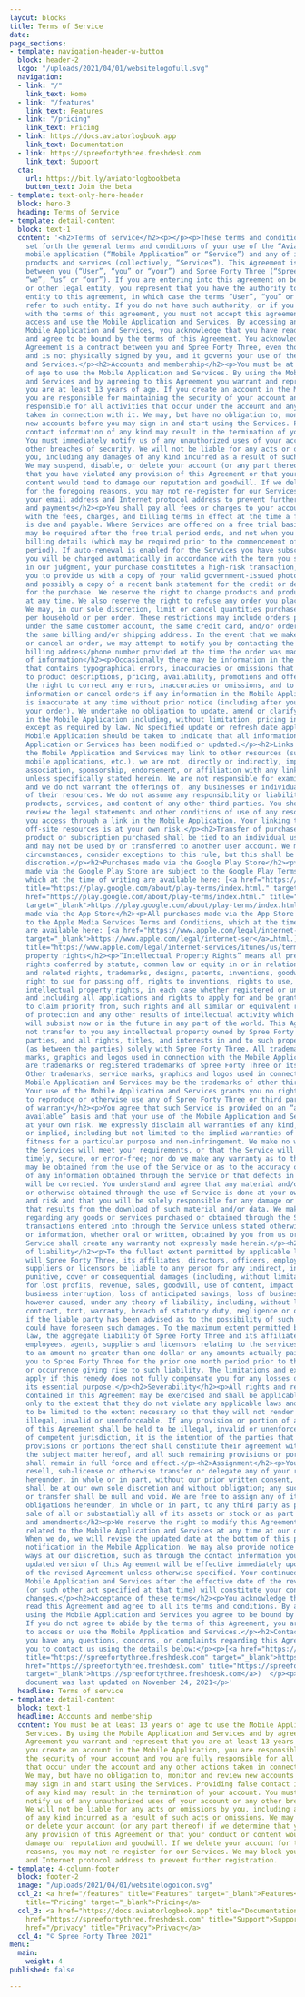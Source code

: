 ```yaml
---
layout: blocks
title: Terms of Service
date: 
page_sections:
- template: navigation-header-w-button
  block: header-2
  logo: "/uploads/2021/04/01/websitelogofull.svg"
  navigation:
  - link: "/"
    link_text: Home
  - link: "/features"
    link_text: Features
  - link: "/pricing"
    link_text: Pricing
  - link: https://docs.aviatorlogbook.app
    link_text: Documentation
  - link: https://spreefortythree.freshdesk.com
    link_text: Support
  cta:
    url: https://bit.ly/aviatorlogbookbeta
    button_text: Join the beta
- template: text-only-hero-header
  block: hero-3
  heading: Terms of Service
- template: detail-content
  block: text-1
  content: '<h2>Terms of service</h2><p></p><p>These terms and conditions (“Agreement”)
    set forth the general terms and conditions of your use of the “Aviator Logbook”
    mobile application (“Mobile Application” or “Service”) and any of its related
    products and services (collectively, “Services”). This Agreement is legally binding
    between you (“User”, “you” or “your”) and Spree Forty Three (“Spree Forty Three”,
    “we”, “us” or “our”). If you are entering into this agreement on behalf of a business
    or other legal entity, you represent that you have the authority to bind such
    entity to this agreement, in which case the terms “User”, “you” or “your” shall
    refer to such entity. If you do not have such authority, or if you do not agree
    with the terms of this agreement, you must not accept this agreement and may not
    access and use the Mobile Application and Services. By accessing and using the
    Mobile Application and Services, you acknowledge that you have read, understood,
    and agree to be bound by the terms of this Agreement. You acknowledge that this
    Agreement is a contract between you and Spree Forty Three, even though it is electronic
    and is not physically signed by you, and it governs your use of the Mobile Application
    and Services.</p><h2>Accounts and membership</h2><p>You must be at least 13 years
    of age to use the Mobile Application and Services. By using the Mobile Application
    and Services and by agreeing to this Agreement you warrant and represent that
    you are at least 13 years of age. If you create an account in the Mobile Application,
    you are responsible for maintaining the security of your account and you are fully
    responsible for all activities that occur under the account and any other actions
    taken in connection with it. We may, but have no obligation to, monitor and review
    new accounts before you may sign in and start using the Services. Providing false
    contact information of any kind may result in the termination of your account.
    You must immediately notify us of any unauthorized uses of your account or any
    other breaches of security. We will not be liable for any acts or omissions by
    you, including any damages of any kind incurred as a result of such acts or omissions.
    We may suspend, disable, or delete your account (or any part thereof) if we determine
    that you have violated any provision of this Agreement or that your conduct or
    content would tend to damage our reputation and goodwill. If we delete your account
    for the foregoing reasons, you may not re-register for our Services. We may block
    your email address and Internet protocol address to prevent further registration.</p><h2>Billing
    and payments</h2><p>You shall pay all fees or charges to your account in accordance
    with the fees, charges, and billing terms in effect at the time a fee or charge
    is due and payable. Where Services are offered on a free trial basis, payment
    may be required after the free trial period ends, and not when you enter your
    billing details (which may be required prior to the commencement of the free trial
    period). If auto-renewal is enabled for the Services you have subscribed for,
    you will be charged automatically in accordance with the term you selected. If,
    in our judgment, your purchase constitutes a high-risk transaction, we will require
    you to provide us with a copy of your valid government-issued photo identification,
    and possibly a copy of a recent bank statement for the credit or debit card used
    for the purchase. We reserve the right to change products and product pricing
    at any time. We also reserve the right to refuse any order you place with us.
    We may, in our sole discretion, limit or cancel quantities purchased per person,
    per household or per order. These restrictions may include orders placed by or
    under the same customer account, the same credit card, and/or orders that use
    the same billing and/or shipping address. In the event that we make a change to
    or cancel an order, we may attempt to notify you by contacting the e-mail and/or
    billing address/phone number provided at the time the order was made.</p><h2>Accuracy
    of information</h2><p>Occasionally there may be information in the Mobile Application
    that contains typographical errors, inaccuracies or omissions that may relate
    to product descriptions, pricing, availability, promotions and offers. We reserve
    the right to correct any errors, inaccuracies or omissions, and to change or update
    information or cancel orders if any information in the Mobile Application or Services
    is inaccurate at any time without prior notice (including after you have submitted
    your order). We undertake no obligation to update, amend or clarify information
    in the Mobile Application including, without limitation, pricing information,
    except as required by law. No specified update or refresh date applied in the
    Mobile Application should be taken to indicate that all information in the Mobile
    Application or Services has been modified or updated.</p><h2>Links to other resources</h2><p>Although
    the Mobile Application and Services may link to other resources (such as websites,
    mobile applications, etc.), we are not, directly or indirectly, implying any approval,
    association, sponsorship, endorsement, or affiliation with any linked resource,
    unless specifically stated herein. We are not responsible for examining or evaluating,
    and we do not warrant the offerings of, any businesses or individuals or the content
    of their resources. We do not assume any responsibility or liability for the actions,
    products, services, and content of any other third parties. You should carefully
    review the legal statements and other conditions of use of any resource which
    you access through a link in the Mobile Application. Your linking to any other
    off-site resources is at your own risk.</p><h2>Transfer of purchased products</h2><p>Any
    product or subscription purchased shall be tied to an individual user account,
    and may not be used by or transferred to another user account. We may, in exceptional
    circumstances, consider exceptions to this rule, but this shall be at our own
    discretion.</p><h2>Purchases made via the Google Play Store</h2><p>All purchases
    made via the Google Play Store are subject to the Google Play Terms of Service,
    which at the time of writing are available here: [<a href="https://play.google.com/about/play-terms/index.html."
    title="https://play.google.com/about/play-terms/index.html." target="_blank">https://play.google.com/about/play-terms/index.html.</a>](<a
    href="https://play.google.com/about/play-terms/index.html." title="https://play.google.com/about/play-terms/index.html."
    target="_blank">https://play.google.com/about/play-terms/index.html.</a>)</p><h2>Purchases
    made via the App Store</h2><p>All purchases made via the App Store are subject
    to the Apple Media Services Terms and Conditions, which at the time of writing
    are available here: [<a href="https://www.apple.com/legal/internet-ser" title="https://www.apple.com/legal/internet-ser"
    target="_blank">https://www.apple.com/legal/internet-ser</a>…html.](<a href="https://www.apple.com/legal/internet-services/itunes/us/terms.html."
    title="https://www.apple.com/legal/internet-services/itunes/us/terms.html." target="_blank">https://www.apple.com/legal/internet-services/itunes/us/terms.html.</a>)</p><h2>Intellectual
    property rights</h2><p>“Intellectual Property Rights” means all present and future
    rights conferred by statute, common law or equity in or in relation to any copyright
    and related rights, trademarks, designs, patents, inventions, goodwill and the
    right to sue for passing off, rights to inventions, rights to use, and all other
    intellectual property rights, in each case whether registered or unregistered
    and including all applications and rights to apply for and be granted, rights
    to claim priority from, such rights and all similar or equivalent rights or forms
    of protection and any other results of intellectual activity which subsist or
    will subsist now or in the future in any part of the world. This Agreement does
    not transfer to you any intellectual property owned by Spree Forty Three or third
    parties, and all rights, titles, and interests in and to such property will remain
    (as between the parties) solely with Spree Forty Three. All trademarks, service
    marks, graphics and logos used in connection with the Mobile Application and Services,
    are trademarks or registered trademarks of Spree Forty Three or its licensors.
    Other trademarks, service marks, graphics and logos used in connection with the
    Mobile Application and Services may be the trademarks of other third parties.
    Your use of the Mobile Application and Services grants you no right or license
    to reproduce or otherwise use any of Spree Forty Three or third party trademarks.</p><h2>Disclaimer
    of warranty</h2><p>You agree that such Service is provided on an “as is” and “as
    available” basis and that your use of the Mobile Application and Services is solely
    at your own risk. We expressly disclaim all warranties of any kind, whether express
    or implied, including but not limited to the implied warranties of merchantability,
    fitness for a particular purpose and non-infringement. We make no warranty that
    the Services will meet your requirements, or that the Service will be uninterrupted,
    timely, secure, or error-free; nor do we make any warranty as to the results that
    may be obtained from the use of the Service or as to the accuracy or reliability
    of any information obtained through the Service or that defects in the Service
    will be corrected. You understand and agree that any material and/or data downloaded
    or otherwise obtained through the use of Service is done at your own discretion
    and risk and that you will be solely responsible for any damage or loss of data
    that results from the download of such material and/or data. We make no warranty
    regarding any goods or services purchased or obtained through the Service or any
    transactions entered into through the Service unless stated otherwise. No advice
    or information, whether oral or written, obtained by you from us or through the
    Service shall create any warranty not expressly made herein.</p><h2>Limitation
    of liability</h2><p>To the fullest extent permitted by applicable law, in no event
    will Spree Forty Three, its affiliates, directors, officers, employees, agents,
    suppliers or licensors be liable to any person for any indirect, incidental, special,
    punitive, cover or consequential damages (including, without limitation, damages
    for lost profits, revenue, sales, goodwill, use of content, impact on business,
    business interruption, loss of anticipated savings, loss of business opportunity)
    however caused, under any theory of liability, including, without limitation,
    contract, tort, warranty, breach of statutory duty, negligence or otherwise, even
    if the liable party has been advised as to the possibility of such damages or
    could have foreseen such damages. To the maximum extent permitted by applicable
    law, the aggregate liability of Spree Forty Three and its affiliates, officers,
    employees, agents, suppliers and licensors relating to the services will be limited
    to an amount no greater than one dollar or any amounts actually paid in cash by
    you to Spree Forty Three for the prior one month period prior to the first event
    or occurrence giving rise to such liability. The limitations and exclusions also
    apply if this remedy does not fully compensate you for any losses or fails of
    its essential purpose.</p><h2>Severability</h2><p>All rights and restrictions
    contained in this Agreement may be exercised and shall be applicable and binding
    only to the extent that they do not violate any applicable laws and are intended
    to be limited to the extent necessary so that they will not render this Agreement
    illegal, invalid or unenforceable. If any provision or portion of any provision
    of this Agreement shall be held to be illegal, invalid or unenforceable by a court
    of competent jurisdiction, it is the intention of the parties that the remaining
    provisions or portions thereof shall constitute their agreement with respect to
    the subject matter hereof, and all such remaining provisions or portions thereof
    shall remain in full force and effect.</p><h2>Assignment</h2><p>You may not assign,
    resell, sub-license or otherwise transfer or delegate any of your rights or obligations
    hereunder, in whole or in part, without our prior written consent, which consent
    shall be at our own sole discretion and without obligation; any such assignment
    or transfer shall be null and void. We are free to assign any of its rights or
    obligations hereunder, in whole or in part, to any third party as part of the
    sale of all or substantially all of its assets or stock or as part of a merger.</p><h2>Changes
    and amendments</h2><p>We reserve the right to modify this Agreement or its terms
    related to the Mobile Application and Services at any time at our discretion.
    When we do, we will revise the updated date at the bottom of this page, post a
    notification in the Mobile Application. We may also provide notice to you in other
    ways at our discretion, such as through the contact information you have provided.</p><p>An
    updated version of this Agreement will be effective immediately upon the posting
    of the revised Agreement unless otherwise specified. Your continued use of the
    Mobile Application and Services after the effective date of the revised Agreement
    (or such other act specified at that time) will constitute your consent to those
    changes.</p><h2>Acceptance of these terms</h2><p>You acknowledge that you have
    read this Agreement and agree to all its terms and conditions. By accessing and
    using the Mobile Application and Services you agree to be bound by this Agreement.
    If you do not agree to abide by the terms of this Agreement, you are not authorized
    to access or use the Mobile Application and Services.</p><h2>Contacting us</h2><p>If
    you have any questions, concerns, or complaints regarding this Agreement, we encourage
    you to contact us using the details below:</p><p>[<a href="https://spreefortythree.freshdesk.com"
    title="https://spreefortythree.freshdesk.com" target="_blank">https://spreefortythree.freshdesk.com</a>](<a
    href="https://spreefortythree.freshdesk.com" title="https://spreefortythree.freshdesk.com"
    target="_blank">https://spreefortythree.freshdesk.com</a>)  </p><p>support@spreefortythree.com</p><p>This
    document was last updated on November 24, 2021</p>'
  headline: Terms of service
- template: detail-content
  block: text-1
  headline: Accounts and membership
  content: You must be at least 13 years of age to use the Mobile Application and
    Services. By using the Mobile Application and Services and by agreeing to this
    Agreement you warrant and represent that you are at least 13 years of age. If
    you create an account in the Mobile Application, you are responsible for maintaining
    the security of your account and you are fully responsible for all activities
    that occur under the account and any other actions taken in connection with it.
    We may, but have no obligation to, monitor and review new accounts before you
    may sign in and start using the Services. Providing false contact information
    of any kind may result in the termination of your account. You must immediately
    notify us of any unauthorized uses of your account or any other breaches of security.
    We will not be liable for any acts or omissions by you, including any damages
    of any kind incurred as a result of such acts or omissions. We may suspend, disable,
    or delete your account (or any part thereof) if we determine that you have violated
    any provision of this Agreement or that your conduct or content would tend to
    damage our reputation and goodwill. If we delete your account for the foregoing
    reasons, you may not re-register for our Services. We may block your email address
    and Internet protocol address to prevent further registration.
- template: 4-column-footer
  block: footer-2
  image: "/uploads/2021/04/01/websitelogoicon.svg"
  col_2: <a href="/features" title="Features" target="_blank">Features</a><br><a href="/pricing"
    title="Pricing" target="_blank">Pricing</a>
  col_3: <a href="https://docs.aviatorlogbook.app" title="Documentation">Documentation</a><br><a
    href="https://spreefortythree.freshdesk.com" title="Support">Support</a><br><a
    href="/privacy" title="Privacy">Privacy</a>
  col_4: "© Spree Forty Three 2021"
menu:
  main:
    weight: 4
published: false

---
```

